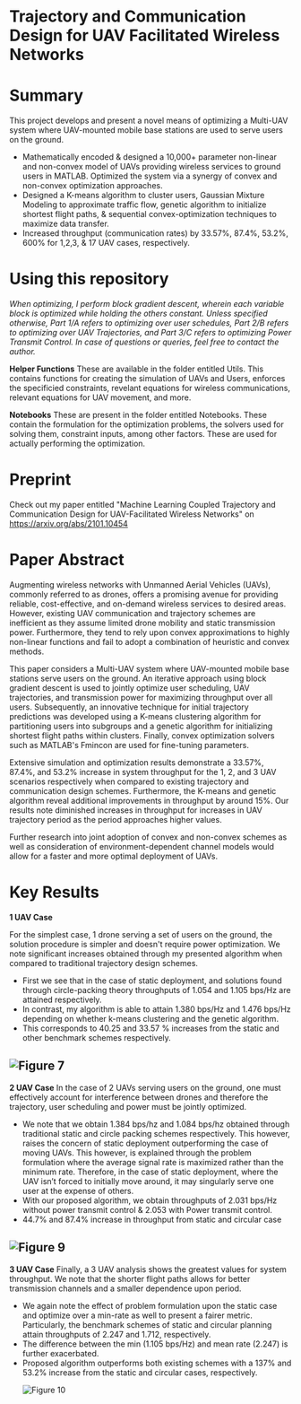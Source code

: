 # Trajectory and Communication Design for UAV Facilitated Wireless Networks

# Summary

This project develops and present a novel means of optimizing a Multi-UAV system where UAV-mounted mobile base stations are used to serve users on the ground.

<ul> 
<li> Mathematically encoded & designed a 10,000+ parameter non-linear and non-convex model of UAVs providing wireless services to ground users in MATLAB. Optimized the system via a synergy of convex and non-convex optimization approaches.
<li> Designed a K-means algorithm to cluster users, Gaussian Mixture Modeling to approximate traffic flow, genetic algorithm to initialize shortest flight paths, & sequential convex-optimization techniques to maximize data transfer. 
<li> Increased throughput (communication rates) by 33.57%, 87.4%, 53.2%, 600% for 1,2,3, & 17 UAV cases, respectively. 
</ul>

# Using this repository
_When optimizing, I perform block gradient descent, wherein each variable block is optimized while holding the others constant. Unless specified otherwise, Part 1/A refers to optimizing over user schedules, Part 2/B refers to optimizing over UAV Trajectories, and Part 3/C refers to optimizing Power Transmit Control. In case of questions or queries, feel free to contact the author._

**Helper Functions** 
These are available in the folder entitled Utils. This contains functions for creating the simulation of UAVs and Users, enforces the specificied constraints, revelant equations for wireless communications, relevant equations for UAV movement, and more. 

**Notebooks** 
These are present in the folder entitled Notebooks. These contain the formulation for the optimization problems, the solvers used for solving them, constraint inputs, among other factors. These are used for actually performing the optimization.

# Preprint
Check out my paper entitled "Machine Learning Coupled Trajectory and Communication Design for UAV-Facilitated Wireless Networks" on https://arxiv.org/abs/2101.10454

# Paper Abstract
Augmenting wireless networks with Unmanned Aerial Vehicles (UAVs), commonly referred to as drones, offers a promising avenue for providing reliable, cost-effective, and on-demand wireless services to desired areas. However, existing UAV communication and trajectory schemes are inefficient as they assume limited drone mobility and static transmission power. Furthermore, they tend to rely upon convex approximations to highly non-linear functions and fail to adopt a combination of heuristic and convex methods. 

This paper considers a Multi-UAV system where UAV-mounted mobile base stations serve users on the ground. An iterative approach using block gradient descent is used to jointly optimize user scheduling, UAV trajectories, and transmission power for maximizing throughput over all users. Subsequently, an innovative technique for initial trajectory predictions was developed using a K-means clustering algorithm for partitioning users into subgroups and a genetic algorithm for initializing shortest flight paths within clusters. Finally, convex optimization solvers such as MATLAB's Fmincon are used for fine-tuning parameters. 

Extensive simulation and optimization results demonstrate a 33.57%, 87.4%, and 53.2% increase in system throughput for the 1, 2, and 3 UAV scenarios respectively when compared to existing trajectory and communication design schemes. Furthermore, the K-means and genetic algorithm reveal additional improvements in throughput by around 15%. Our results note diminished increases in throughput for increases in UAV trajectory period as the period approaches higher values. 

Further research into joint adoption of convex and non-convex schemes as well as consideration of environment-dependent channel models would allow for a faster and more optimal deployment of UAVs.

# Key Results

**1 UAV Case**

For the simplest case, 1 drone serving a set of users on the ground, the solution procedure is simpler and doesn't require power optimization. We note significant increases obtained through my presented algorithm when compared to traditional trajectory design schemes. 
<ul>
  <li> First we see that in the case of static deployment, and solutions found through circle-packing theory throughputs of 1.054 and 1.105 bps/Hz are attained respectively. 
  <li> In contrast, my algorithm is able to attain 1.380 bps/Hz and 1.476 bps/Hz depending on whether k-means clustering and the genetic algorithm. 
  <li> This corresponds to 40.25 and 33.57 % increases from the static and other benchmark schemes respectively.
</ul>

![Figure 7](https://user-images.githubusercontent.com/41270824/130841848-a290fd79-cdca-40a1-8205-91edb9478713.PNG)
-----------------------------------------------------------------------------------------------------------------
**2 UAV Case**
In the case of 2 UAVs serving users on the ground, one must effectively account for interference between drones and therefore the trajectory, user scheduling and power must be jointly optimized. 
<ul>
  <li> We note that we obtain 1.384 bps/hz and 1.084 bps/hz obtained through traditional static and circle packing schemes respectively. This however, raises the concern of static deployment outperforming the case of moving UAVs. This however, is explained through the problem formulation where the average signal rate is maximized rather than the minimum rate. Therefore, in the case of static deployment, where the UAV isn’t forced to initially move around, it may singularly serve one user at the expense of others. 
  <li> With our proposed algorithm, we obtain throughputs of 2.031 bps/Hz without power transmit control & 2.053 with Power transmit control. 
  <li> 44.7% and 87.4% increase in throughput from static and circular case
</ul> 
    
![Figure 9](https://user-images.githubusercontent.com/41270824/130841509-ece87beb-f423-4d5c-af0c-435766595bd2.PNG)
-----------------------------------------------------------------------------------------------------------------

**3 UAV Case**
Finally, a 3 UAV analysis shows the greatest values for system throughput. We note that the shorter flight paths allows for better transmission channels and a smaller dependence upon period. 
<ul>
  <li> We again note the effect of problem formulation upon the static case and optimize over a min-rate as well to present a fairer metric. Particularly, the benchmark schemes of static and circular planning attain throughputs of 2.247 and 1.712, respectively.
  <li> The difference between the min (1.105 bps/Hz) and mean rate (2.247) is further exacerbated.
  <li> Proposed algorithm outperforms both existing schemes with a 137% and 53.2% increase from the static and circular cases, respectively.
    
![Figure 10](https://user-images.githubusercontent.com/41270824/130841531-a838e661-e1ad-487b-9128-955c951e7c24.PNG)
  
    
</ul>
